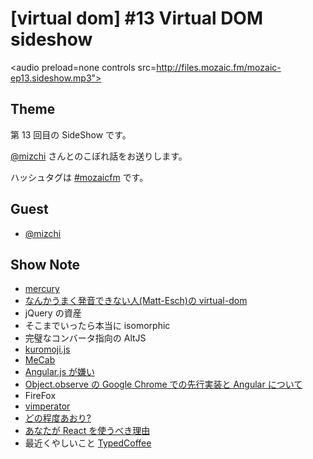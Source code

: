# [virtual dom] #13 Virtual DOM sideshow

<audio preload=none controls src=http://files.mozaic.fm/mozaic-ep13.sideshow.mp3"></audio>


## Theme

第 13 回目の SideShow です。

[@mizchi](https://twitter.com/mizchi/) さんとのこぼれ話をお送りします。

ハッシュタグは [#mozaicfm](https://twitter.com/search?q=mozaicfm&src=hash) です。


## Guest

- [@mizchi](https://twitter.com/mizchi)


## Show Note

- [mercury](http://t.umblr.com/redirect?z=https%3A%2F%2Fgithub.com%2FRaynos%2Fmercury&t=ZThkMjNlOWI2ZDc1MDU4ZjU0YjMxYmU1Y2E2NjE5ZDBiZmE0ZDlmOSxBT1VMOXRnbw%3D%3D)
- [なんかうまく発音できない人(Matt-Esch)の virtual-dom](http://t.umblr.com/redirect?z=https%3A%2F%2Fgithub.com%2FMatt-Esch%2Fvirtual-dom&t=ZDRhYzBiYWI0NTUwZjU4YjdhNDI4ZGY2MDFiNjdmZjdhYTAyMzMzOCxBT1VMOXRnbw%3D%3D)
- jQuery の資産
- そこまでいったら本当に isomorphic
- 完璧なコンバータ指向の AltJS
- [kuromoji.js](http://t.umblr.com/redirect?z=https%3A%2F%2Fgithub.com%2Ftakuyaa%2Fkuromoji.js&t=MjU1MzVhODFhMzY5MTFiM2I2ZjEyMmVhZjk0MDBlNzUxYzdmMmUyOCxBT1VMOXRnbw%3D%3D)
- [MeCab](http://t.umblr.com/redirect?z=http%3A%2F%2Fmecab.googlecode.com%2Fsvn%2Ftrunk%2Fmecab%2Fdoc%2Findex.html&t=ODZmYzJjZjBhOTQ1NmZmNDI0ZTRjZmZiYzcwY2MwNzMwNmNmZmMyZSxBT1VMOXRnbw%3D%3D)
- [Angular.js が嫌い](http://t.umblr.com/redirect?z=http%3A%2F%2Fmizchi.hatenablog.com%2Fentry%2F2014%2F10%2F06%2F162103&t=MjVkNzNhZWYxOWYzZjY4NDMxOGNhYWQ5NzdmNTBmZDJjOWQ4NmMyZixBT1VMOXRnbw%3D%3D)
- [Object.observe の Google Chrome での先行実装と Angular について](http://t.umblr.com/redirect?z=http%3A%2F%2Fmizchi.hatenablog.com%2Fentry%2F2014%2F10%2F07%2F103316&t=Yzg2MmNjYTc2YTRmZDUzYWM1Yzg5N2RkN2Y4MjJlZjdiYTRiNWVmYSxBT1VMOXRnbw%3D%3D)
- FireFox
- [vimperator](http://t.umblr.com/redirect?z=https%3A%2F%2Faddons.mozilla.org%2Fja%2Ffirefox%2Faddon%2Fvimperator%2F&t=ZmE1MjNjYmQ1MjQzMTcxMzAwZjEwMjZlMjE3Yzg4ZjNlNjc0NTY0YixBT1VMOXRnbw%3D%3D)
- [どの程度あおり?](http://t.umblr.com/redirect?z=http%3A%2F%2Fqiita.com%2Fmizchi%2Fitems%2F4d25bc26def1719d52e6&t=MTYzM2ViOTc1N2MxZTUwYmZmN2ZjNTkyMmRjOTZlMjRhYjRjNjI1NyxBT1VMOXRnbw%3D%3D)
- [あなたが React を使うべき理由](http://t.umblr.com/redirect?z=http%3A%2F%2Fmizchi.hatenablog.com%2Fentry%2F2014%2F09%2F02%2F201728&t=OTk4NjQ5YmVmNmNlY2E5MGYwNTk5ODlhZDQyYTExODAwYWFkNzgwOSxBT1VMOXRnbw%3D%3D)
- 最近くやしいこと [TypedCoffee](http://t.umblr.com/redirect?z=https%3A%2F%2Fgithub.com%2Fmizchi%2FTypedCoffeeScript&t=N2MxZmViNTA4MmQ0MGVhMWIxOWIyMmZjOWRjNGYxNmQ2ZDcyMWM2MixBT1VMOXRnbw%3D%3D)

